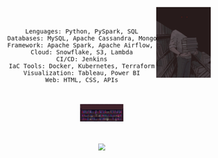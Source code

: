 <div align="center">
<img src="https://github.com/RemorI/Profile/blob/main/supply/The-vampire-librarian%40Emilycottonbird.jpg" width="25%" align="right" />
<img src="" width="70%" />
<br><br>
<pre>
    Lenguages: Python, PySpark, SQL
    Databases: MySQL, Apache Cassandra, MongoDB, DynamoDB
    Framework: Apache Spark, Apache Airflow, Apache Kafka, Zookeeper
    Cloud: Snowflake, S3, Lambda
    CI/CD: Jenkins
    IaC Tools: Docker, Kubernetes, Terraform
    Visualization: Tableau, Power BI
    Web: HTML, CSS, APIs
</pre>
<br><br>
<img src="https://github.com/RemorI/Profile/blob/main/supply/Forbidden-part-of-the-library.png" height="40" />
<br><br><br>
    
[![](https://img.shields.io/badge/linkedin-0a66c2)](https://www.linkedin.com/in/ignacio-escudero-ab440517a/)
</div>
